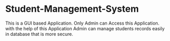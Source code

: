 # Student-Management-System
This is a GUI based Application. Only Admin can Access this Application. with the help of this Application Admin can manage students records  easily in database that is more secure.
